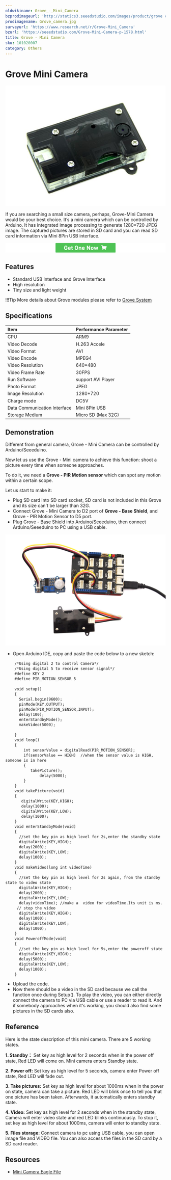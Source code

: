 ```yaml
---
oldwikiname: Grove_-_Mini_Camera
bzprodimageurl: 'http://statics3.seeedstudio.com/images/product/grove camera.jpg'
prodimagename: Grove_camera.jpg
surveyurl: 'https://www.research.net/r/Grove-Mini_Camera'
bzurl: 'https://seeedstudio.com/Grove-Mini-Camera-p-1578.html'
title: Grove - Mini Camera
sku: 101020007
category: Others
---
```


# Grove Mini Camera

![](https://raw.githubusercontent.com/SeeedDocument/Grove-Mini_Camera/master/img/Grove_camera.jpg)

If you are searching a small size camera, perhaps, Grove-Mini Camera would be your best choice. It’s a mini camera which can be controlled by Arduino. It has integrated image processing to generate 1280\*720 JPEG image. The captured pictures are stored in SD card and you can read SD card information via Mini 8Pin USB interface.

[![](https://raw.githubusercontent.com/SeeedDocument/common/master/Get_One_Now_Banner.png)](http://www.seeedstudio.com/Grove-Mini-Camera-p-1578.html)

## Features

* Standard USB Interface and Grove Interface
* High resolution
* Tiny size and light weight

!!!Tip More details about Grove modules please refer to [Grove System](http://wiki.seeed.cc/Grove_System/)

## Specifications

| Item | Performance Parameter |
| :--- | :--- |
| CPU | ARM9 |
| Video Decode | H.263 Accele |
| Video Format | AVI |
| Video Encode | MPEG4 |
| Video Resolution | 640\*480 |
| Video Frame Rate | 30FPS |
| Run Software | support AVI Player |
| Photo Format | JPEG |
| Image Resolution | 1280\*720 |
| Charge mode | DC5V |
| Data Communication Interface | Mini 8Pin USB |
| Storage Medium | Micro SD \(Max 32G\) |

## Demonstration

Different from general camera, Grove - Mini Camera can be controlled by Arduino/Seeeduino.

Now let us use the Grove - Mini camera to achieve this function: shoot a picture every time when someone approaches.

To do it, we need a **Grove - PIR Motion sensor** which can spot any motion within a certain scope.

Let us start to make it:

* Plug SD card into SD card socket, SD card is not included in this Grove and its size can't be larger than 32G.
* Connect Grove - Mini Camera to D2 port of **Grove - Base Shield**, and Grove - PIR Motion Sensor to D5 port.
* Plug Grove - Base Shield into Arduino/Seeeduino, then connect Arduino/Seeeduino to PC using a USB cable.

![](https://raw.githubusercontent.com/SeeedDocument/Grove-Mini_Camera/master/img/Connecting_Picture.JPG)

* Open Arduino IDE, copy and paste the code below to a new sketch:

```text
    /*Using digital 2 to control Camera*/
    /*Using digital 5 to receive sensor signal*/
    #define KEY 2
    #define PIR_MOTION_SENSOR 5  

    void setup()
    { 
      Serial.begin(9600);
      pinMode(KEY,OUTPUT);
      pinMode(PIR_MOTION_SENSOR,INPUT);
      delay(100);
      enterStandbyMode();
      makeVideo(5000);

    }
    void loop()
    {
        int sensorValue = digitalRead(PIR_MOTION_SENSOR);
        if(sensorValue == HIGH)  //when the sensor value is HIGH, someone is in here
        {
           takePicture();
               delay(5000);      
        }
    }
    void takePicture(void)
    {
       digitalWrite(KEY,HIGH);
       delay(1000);
       digitalWrite(KEY,LOW);
       delay(1000);
    }
    void enterStandbyMode(void)
    {
      //set the key pin as high level for 2s,enter the standby state  
      digitalWrite(KEY,HIGH);
      delay(2000);
      digitalWrite(KEY,LOW);
      delay(1000); 
    }
    void makeVideo(long int videoTime)
    {
      //set the key pin as high level for 2s again, from the standby state to video state
      digitalWrite(KEY,HIGH);
      delay(2000);
      digitalWrite(KEY,LOW);
      delay(videoTime); //make a  video for videoTime.Its unit is ms.  
     // stop the video
      digitalWrite(KEY,HIGH);
      delay(1000);
      digitalWrite(KEY,LOW);
      delay(1000);
    }
    void PoweroffMode(void)
    {
      //set the key pin as high level for 5s,enter the poweroff state  
      digitalWrite(KEY,HIGH);
      delay(5000);
      digitalWrite(KEY,LOW);
      delay(1000); 
    }
```

* Upload the code.
* Now there should be a video in the SD card because we call the function once during Setup\(\). To play the video, you can either directly connect the camera to PC via USB cable or use a reader to read it. And if somebody approaches when it's working, you should also find some pictures in the SD cards also.

## Reference

Here is the state description of this mini camera. There are 5 working states.

**1. Standby：** Set key as high level for 2 seconds when in the power off state, Red LED will come on. Mini camera enters Standby state.

**2. Power off:** Set key as high level for 5 seconds, camera enter Power off state, Red LED will fade out.

**3. Take pictures:** Set key as high level for about 1000ms when in the power on state, camera can take a picture. Red LED will blink once to tell you that one picture has been taken. Afterwards, it automatically enters standby state.

**4. Video:** Set key as high level for 2 seconds when in the standby state, Camera will enter video state and red LED blinks continuously. To stop it, set key as high level for about 1000ms, camera will enter to standby state.

**5. Files storage:** Connect camera to pc using USB cable, you can open image file and VIDEO file. You can also access the files in the SD card by a SD card reader.

## Resources

* [Mini Camera Eagle File](https://raw.githubusercontent.com/SeeedDocument/Grove-Mini_Camera/master/res/Mini_Camera_Eagle_File.zip)

